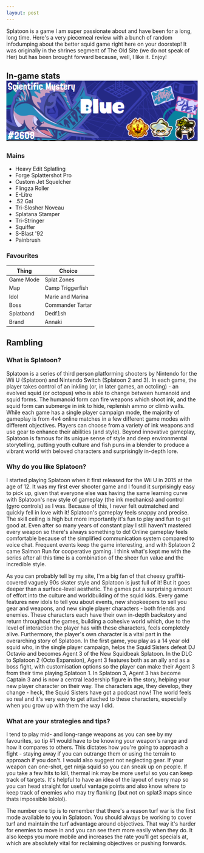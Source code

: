 ```yaml
---
layout: post
---
```


Splatoon is a game I am super passionate about and have been for a long, long time. Here's a very piecemeal review with a bunch of random infodumping about the better squid game right here on your doorstep! It was originally in the shrines segment of The Old Site (we do not speak of Her) but has been brought forward because, well, I like it. Enjoy!

## In-game stats![My splashtag with the title Scientific Mystery.](/assets/images/blogpics/splashtag.png)

### Mains

- Heavy Edit Splatling
- Forge Splattershot Pro
- Custom Jet Squelcher
- Flingza Roller
- E-Litre
- .52 Gal
- Tri-Slosher Noveau
- Splatana Stamper
- Tri-Stringer
- Squiffer
- S-Blast '92
- Painbrush

### Favourites

| Thing     | Choice           |
|-----------|------------------|
| Game Mode | Splat Zones      |
| Map       | Camp Triggerfish |
| Idol      | Marie and Marina |
| Boss      | Commander Tartar |
| Splatband | Dedf1sh          |
| Brand     | Annaki           |

## Rambling

### What is Splatoon?

Splatoon is a series of third person platforming shooters by Nintendo for the Wii U (Splatoon) and Nintendo Switch (Splatoon 2 and 3). In each game, the player takes control of an inkling (or, in later games, an octoling) - an evolved squid (or octopus) who is able to change between humanoid and squid forms. The humanoid form can fire weapons which shoot ink, and the squid form can submerge in ink to hide, replenish ammo or climb walls. While each game has a single player campaign mode, the majority of gameplay is from 4v4 online matches in a few different game modes with different objectives. Players can choose from a variety of ink weapons and use gear to enhance their abilities (and style). Beyond innovative gameplay, Splatoon is famous for its unique sense of style and deep environmental storytelling, putting youth culture and fish puns in a blender to produce a vibrant world with beloved characters and surprisingly in-depth lore.

### Why do you like Splatoon?

I started playing Splatoon when it first released for the Wii U in 2015 at the age of 12. It was my first ever shooter game and I found it surprisingly easy to pick up, given that everyone else was having the same learning curve with Splatoon's new style of gameplay (the ink mechanics) and control (gyro controls) as I was. Because of this, I never felt outmatched and quickly fell in love with it! Splatoon's gameplay feels snappy and precise. The skill ceiling is high but more importantly it's fun to play and fun to get good at. Even after so many years of constant play I still haven't mastered every weapon so there's always something to do! Online gameplay feels comfortable because of the simplified communication system compared to voice chat. Frequent events keep the game interesting, and with Splatoon 2 came Salmon Run for cooperative gaming. I think what's kept me with the series after all this time is a combination of the sheer fun value and the incredible style.

As you can probably tell by my site, I'm a big fan of that cheesy graffiti-covered vaguely 90s skater style and Splatoon is just full of it! But it goes deeper than a surface-level aesthetic. The games put a surprising amount of effort into the culture and worldbuilding of the squid kids. Every game features new idols to tell you about events, new shopkeepers to sell you gear and weapons, and new single player characters - both friends and enemies. These characters each have their own in-depth backstory and return throughout the games, building a cohesive world which, due to the level of interaction the player has with these characters, feels completely alive. Furthermore, the player's own character is a vital part in the overarching story of Splatoon. In the first game, you play as a 14 year old squid who, in the single player campaign, helps the Squid Sisters defeat DJ Octavio and becomes Agent 3 of the New Squidbeak Splatoon. In the DLC to Splatoon 2 (Octo Expansion), Agent 3 features both as an ally and as a boss fight, with customisation options so the player can make their Agent 3 from their time playing Splatoon 1. In Splatoon 3, Agent 3 has become Captain 3 and is now a central leadership figure in the story, helping your new player character on their way. The characters age, they develop, they change - heck, the Squid Sisters have got a podcast now! The world feels so real and it's very easy to get attached to these characters, especially when you grow up with them the way I did.

### What are your strategies and tips?

I tend to play mid- and long-range weapons as you can see by my favourites, so tip #1 would have to be knowing your weapon's range and how it compares to others. This dictates how you're going to approach a fight - staying away if you can outrange them or using the terrain to approach if you don't. I would also suggest not neglecting gear. If your weapon can one-shot, get ninja squid so you can sneak up on people. If you take a few hits to kill, thermal ink may be more useful so you can keep track of targets. It's helpful to have an idea of the layout of every map so you can head straight for useful vantage points and also know where to keep track of enemies who may try flanking (but not on splat3 maps since thats impossible lololol).

The number one tip is to remember that there's a reason turf war is the first mode available to you in Splatoon. You should always be working to cover turf and maintain the turf advantage around objectives. That way it's harder for enemies to move in and you can see them more easily when they do. It also keeps you more mobile and increases the rate you'll get specials at, which are absolutely vital for reclaiming objectives or pushing forwards.